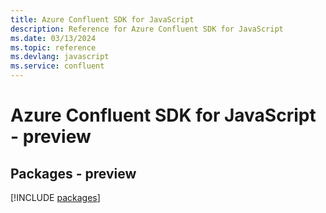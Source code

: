 ```yaml
---
title: Azure Confluent SDK for JavaScript
description: Reference for Azure Confluent SDK for JavaScript
ms.date: 03/13/2024
ms.topic: reference
ms.devlang: javascript
ms.service: confluent
---
```

# Azure Confluent SDK for JavaScript - preview
## Packages - preview
[!INCLUDE [packages](confluent-index.md)]